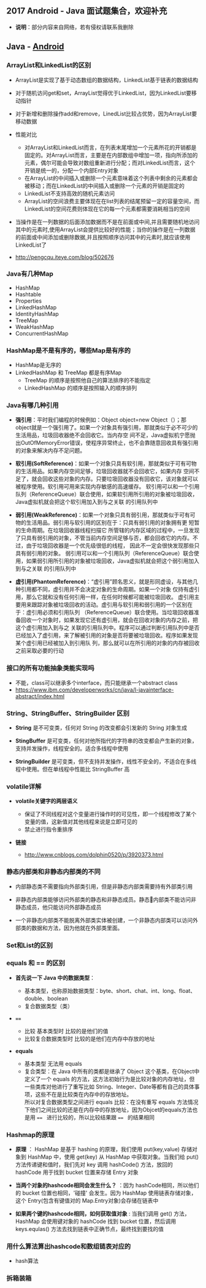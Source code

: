 ## 2017 Android - Java 面试题集合，欢迎补充
* **说明**：部分内容来自网络，若有侵权请联系我删除

## Java - [Android](./README.md)

### **ArrayList和LinkedList的区别**

* ArrayList是实现了基于动态数组的数据结构，LinkedList基于链表的数据结构
* 对于随机访问get和set，ArrayList觉得优于LinkedList，因为LinkedList要移动指针
* 对于新增和删除操作add和remove，LinedList比较占优势，因为ArrayList要移动数据

* 性能对比
     - 对ArrayList和LinkedList而言，在列表末尾增加一个元素所花的开销都是固定的。对ArrayList而言，主要是在内部数组中增加一项，指向所添加的元素，偶尔可能会导致对数组重新进行分配；而对LinkedList而言，这个开销是统一的，分配一个内部Entry对象
    - 在ArrayList的中间插入或删除一个元素意味着这个列表中剩余的元素都会被移动；而在LinkedList的中间插入或删除一个元素的开销是固定的
    - LinkedList不支持高效的随机元素访问
    - ArrayList的空间浪费主要体现在在list列表的结尾预留一定的容量空间，而LinkedList的空间花费则体现在它的每一个元素都需要消耗相当的空间

* 当操作是在一列数据的后面添加数据而不是在前面或中间,并且需要随机地访问其中的元素时,使用ArrayList会提供比较好的性能；当你的操作是在一列数据的前面或中间添加或删除数据,并且按照顺序访问其中的元素时,就应该使用LinkedList了

- http://pengcqu.iteye.com/blog/502676

### **Java有几种Map**

* HashMap
* Hashtable
* Properties
* LinkedHashMap
* IdentityHashMap
* TreeMap
* WeakHashMap
* ConcurrentHashMap

### **HashMap是不是有序的，哪些Map是有序的**

* HashMap是无序的
* LinkedHashMap 和 TreeMap 都是有序Map
    - TreeMap 的顺序是按照他自己的算法排序的不能指定
    - LinkedHashMap 的顺序是按照输入的顺序排列

### **Java有哪几种引用**

* **强引用**：平时我们编程的时候例如：Object object=new Object（）；那object就是一个强引用了。如果一个对象具有强引用，那就类似于必不可少的生活用品，垃圾回收器绝不会回收它。当内存空 间不足，Java虚拟机宁愿抛出OutOfMemoryError错误，使程序异常终止，也不会靠随意回收具有强引用的对象来解决内存不足问题。

* **软引用(SoftReference)**：如果一个对象只具有软引用，那就类似于可有可物的生活用品。如果内存空间足够，垃圾回收器就不会回收它，如果内存 空间不足了，就会回收这些对象的内存。只要垃圾回收器没有回收它，该对象就可以被程序使用。软引用可用来实现内存敏感的高速缓存。 软引用可以和一个引用队列（ReferenceQueue）联合使用，如果软引用所引用的对象被垃圾回收，Java虚拟机就会把这个软引用加入到与之关联 的引用队列中

* **弱引用(WeakReference)**：如果一个对象只具有弱引用，那就类似于可有可物的生活用品。弱引用与软引用的区别在于：只具有弱引用的对象拥有更 短暂的生命周期。在垃圾回收器线程扫描它 所管辖的内存区域的过程中，一旦发现了只具有弱引用的对象，不管当前内存空间足够与否，都会回收它的内存。不过，由于垃圾回收器是一个优先级很低的线程， 因此不一定会很快发现那些只具有弱引用的对象。 弱引用可以和一个引用队列（ReferenceQueue）联合使用，如果弱引用所引用的对象被垃圾回收，Java虚拟机就会把这个弱引用加入到与之关联 的引用队列中

* **虚引用(PhantomReference)**：“虚引用”顾名思义，就是形同虚设，与其他几种引用都不同，虚引用并不会决定对象的生命周期。如果一个对象 仅持有虚引用，那么它就和没有任何引用一样，在任何时候都可能被垃圾回收。 虚引用主要用来跟踪对象被垃圾回收的活动。虚引用与软引用和弱引用的一个区别在于：虚引用必须和引用队列 （ReferenceQueue）联合使用。当垃圾回收器准备回收一个对象时，如果发现它还有虚引用，就会在回收对象的内存之前，把这个虚引用加入到与之 关联的引用队列中。程序可以通过判断引用队列中是否已经加入了虚引用，来了解被引用的对象是否将要被垃圾回收。程序如果发现某个虚引用已经被加入到引用队 列，那么就可以在所引用的对象的内存被回收之前采取必要的行动

### **接口的所有功能抽象类能实现吗**

* 不能，class可以继承多个interface，而只能继承一个abstract class
* https://www.ibm.com/developerworks/cn/java/l-javainterface-abstract/index.html


### **String、StringBuffer、StringBuilder 区别**
* **String** 是不可变类，任何对 String 的改变都会引发新的 String 对象生成

* **StingBuffer** 是可变类，任何对他所指代的字符串的改变都会产生新的对象，支持并发操作，线程安全的。适合多线程中使用

* **StringBuilder** 是可变类，但不支持并发操作，线性不安全的，不适合在多线程中使用。但在单线程中性能比 StringBuffer 高

### **volatile详解**

* **volatile关键字的两层语义**
    * 保证了不同线程对这个变量进行操作时的可见性，即一个线程修改了某个变量的值，这新值对其他线程来说是立即可见的
    * 禁止进行指令重排序

* **链接**
    * http://www.cnblogs.com/dolphin0520/p/3920373.html

### **静态内部类和非静态内部类的不同**

* 内部静态类不需要指向外部类引用，但是非静态内部类需要持有外部类引用

* 非静态内部类能够访问外部类的静态和非静态成员。静态内部类不能访问非静态成员，他只能访问外部静态成员

* 一个非静态内部类不能脱离外部类实体被创建，一个非静态内部类可以访问外部类的数据和方法，因为他就在外部类里面。

### **Set和List的区别**

### **equals 和 == 的区别**
 * **首先说一下 Java 中的数据类型**：
    * 基本类型，也称原始数据类型：byte、short、chat、int、long、float、double、boolean
    * 复合数据类型（类）

* **```== ```**
    * 比较 基本类型时 比较的是他们的值
    * 比较复合数据类型时 比较的是他们在内存中存放的地址

* **equals**
    * 基本类型 无法用 equals
    * 复合类型：在 Java 中所有的类都是继承了 Object 这个基类，在Object中定义了一个 equals 的方法，这方法初始行为是比较对象的内存地址，但一些类库对他进行了重写比如 String、Integer、Date等都有自己的具体事项，这些不在是比较类在内存中的存放地址。<br>
     所以对复合数据类型之间进行 equals 比较：在没有重写 equals 方法情况下他们之间比较的还是在内存中的存放地址，因为Objcet的equals方法也是用 ```== ``` 进行比较的，所以比较结果跟 ```== ``` 的结果相同

### **Hashmap的原理**
* **原理** ： HashMap 是基于 hashing 的原理，我们使用 put(key,value) 存储对象到 HashMap 中，使用 get(key) 从 HashMap 中获取对象。当我们给 put() 方法传递键和值时，我们先对 key 调用 hashCode() 方法，放回的 hashCode 用于找到 bucket 位置来存储 Entry 对象

* **当两个对象的hashcode相同会发生什么？** ：因为 hashCode相同，所以他们的 bucket 位置也相同，'碰撞' 会发生。因为 HashMap 使用链表存储对象，这个 Entry(包含有键值对的 Map.Entry对象)会存储在链表中

* **如果两个键的hashcode相同，如何获取值对象** :  当我们调用 get() 方法，HashMap 会使用键对象的 hashCode 找到 bucket 位置，然后调用 keys.equlas() 方法去找到链表中正确节点，最终找到要找的值

### **用什么算法算出hashcode和数组链表对应的**
* hash算法

### **拆箱装箱**